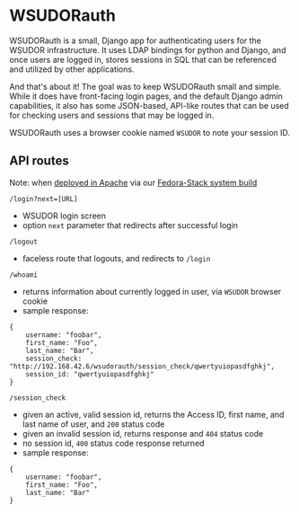 # WSUDORauth
WSUDORauth is a small, Django app for authenticating users for the WSUDOR infrastructure.  It uses LDAP bindings for python and Django, and once users are logged in, stores sessions in SQL that can be referenced and utilized by other applications.  

And that's about it!  The goal was to keep WSUDORauth small and simple.  While it does have front-facing login pages, and the default Django admin capabilities, it also has some JSON-based, API-like routes that can be used for checking users and sessions that may be logged in.

WSUDORauth uses a browser cookie named `WSUDOR` to note your session ID.

## API routes

Note: when [deployed in Apache](https://github.com/WSULib/fedora-stack/blob/v2/install_scripts/wsudorauth.sh) via our [Fedora-Stack system build](https://github.com/WSULib/fedora-stack/tree/v2)

`/login?next=[URL]`
  * WSUDOR login screen
  * option `next` parameter that redirects after successful login

`/logout`
  * faceless route that logouts, and redirects to `/login`
  
`/whoami`
  * returns information about currently logged in user, via `WSUDOR` browser cookie
  * sample response:<br>
  ```
  {
      username: "foobar",
      first_name: "Foo",
      last_name: "Bar",
      session_check: "http://192.168.42.6/wsudorauth/session_check/qwertyuiopasdfghkj",
      session_id: "qwertyuiopasdfghkj"
  }
  ```
  
  `/session_check`
  * given an active, valid session id, returns the Access ID, first name, and last name of user, and `200` status code
  * given an invalid session id, returns response and `404` status code
  * no session id, `400` status code response returned
  * sample response:<br>
  ```
  {
      username: "foobar",
      first_name: "Foo",
      last_name: "Bar"
  }
  ```
  